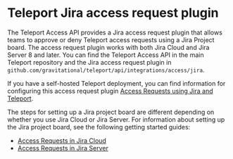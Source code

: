 # Teleport Jira access request plugin

The Teleport Access API provides a Jira access request plugin that allows teams to approve or deny Teleport access requests using a Jira Project board. The access
request plugin works with both Jira Cloud and Jira Server 8 and later.
 You can find the Teleport Access API in the main Teleport repository and the Jira access request plugin in `github.com/gravitational/teleport/api/integrations/access/jira`.

If you have a self-hosted Teleport deployment, you can find information for configuring this access request plugin [Access Requests using Jira and Teleport](https://goteleport.com/docs/access-controls/access-request-plugins/ssh-approval-jira/).

The steps for setting up a Jira project board are different depending on whether you use Jira Cloud or Jira Server. For information about setting up the Jira project board, see the following getting started guides:

- [Access Requests in Jira Cloud](./INSTALL-JIRA-CLOUD.md)
- [Access Requests in Jira Server](./INSTALL-JIRA-SERVER.md)
